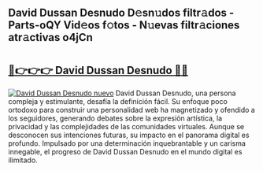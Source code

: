 ## David Dussan Desnudo D𝚎sn𝚞dos filtr𝚊dos - Parts-oQY Vid𝚎os f𝚘tos - N𝚞evas filtr𝚊ciones atr𝚊ctivas o4jCn

# <h2><a href="http://mb9koy.tromn.icu/?c=David+Dussan+Desnudo">🔗👉👉👉 David Dussan Desnudo 🔗🔗</a></h2>

[![David Dussan Desnudo nuevo](https://i.imgur.com/pEAQMta.gif)](http://mb9koy.tromn.icu/?c=David+Dussan+Desnudo)
David Dussan Desnudo, una persona compleja y estimulante, desafía la definición fácil. Su enfoque poco ortodoxo para construir una personalidad web ha magnetizado y ofendido a los seguidores, generando debates sobre la expresión artística, la privacidad y las complejidades de las comunidades virtuales. Aunque se desconocen sus intenciones futuras, su impacto en el panorama digital es profundo. Impulsado por una determinación inquebrantable y un carisma innegable, el progreso de David Dussan Desnudo en el mundo digital es ilimitado.
